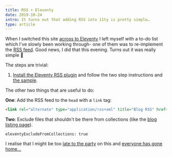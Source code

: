 ```yaml
---
title: RSS + Eleventy
date: 2019-10-24
intro: It turns out that adding RSS into 11ty is pretty simple…
type: article
---
```

When I switched this site [across to Eleventy](/blog/2018/11ty/) I left myself with a to-do list which I've slowly been working through- one of them was to re-implement the [RSS feed](https://en.wikipedia.org/wiki/RSS). Good news, I did that this evening. Turns out it was really simple 🎉

The steps are trivial:

1. [Install the Eleventy RSS plugin](https://github.com/11ty/eleventy-plugin-rss) and follow the two step instructions and [the sample](https://github.com/11ty/eleventy-plugin-rss/blob/master/sample/feed.njk).

The other two things that are useful to do:

**One**: Add the RSS feed to the `head` with a `link` tag:

```HTML
<link rel="alternate" type="application/rss+xml" title="Blog RSS" href="/blog/feed.xml" />
```

**Two**: Exclude files that shouldn't be there from collections (like the [blog listing page](https://github.com/jamesdoc/jamesdoc.com/commit/01167cab36485cb83af84a24719e58d1fdf390af)).

```NJK
eleventyExcludeFromCollections: true
```

I realise that I might be too [late to the party](https://techcrunch.com/2018/04/07/rss-is-undead/) on this and [everyone has gone home…](https://www.vice.com/en_us/article/a3mm4z/the-rise-and-demise-of-rss)
